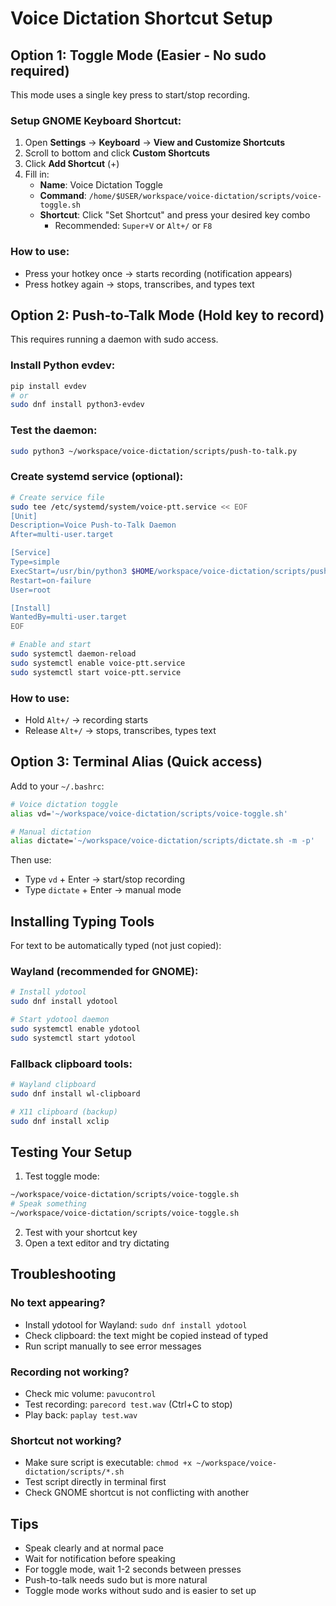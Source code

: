 # Voice Dictation Shortcut Setup

## Option 1: Toggle Mode (Easier - No sudo required)

This mode uses a single key press to start/stop recording.

### Setup GNOME Keyboard Shortcut:

1. Open **Settings** → **Keyboard** → **View and Customize Shortcuts**
2. Scroll to bottom and click **Custom Shortcuts**
3. Click **Add Shortcut** (+)
4. Fill in:
   - **Name**: Voice Dictation Toggle
   - **Command**: `/home/$USER/workspace/voice-dictation/scripts/voice-toggle.sh`
   - **Shortcut**: Click "Set Shortcut" and press your desired key combo
     - Recommended: `Super+V` or `Alt+/` or `F8`

### How to use:
- Press your hotkey once → starts recording (notification appears)
- Press hotkey again → stops, transcribes, and types text

## Option 2: Push-to-Talk Mode (Hold key to record)

This requires running a daemon with sudo access.

### Install Python evdev:
```bash
pip install evdev
# or
sudo dnf install python3-evdev
```

### Test the daemon:
```bash
sudo python3 ~/workspace/voice-dictation/scripts/push-to-talk.py
```

### Create systemd service (optional):
```bash
# Create service file
sudo tee /etc/systemd/system/voice-ptt.service << EOF
[Unit]
Description=Voice Push-to-Talk Daemon
After=multi-user.target

[Service]
Type=simple
ExecStart=/usr/bin/python3 $HOME/workspace/voice-dictation/scripts/push-to-talk.py
Restart=on-failure
User=root

[Install]
WantedBy=multi-user.target
EOF

# Enable and start
sudo systemctl daemon-reload
sudo systemctl enable voice-ptt.service
sudo systemctl start voice-ptt.service
```

### How to use:
- Hold `Alt+/` → recording starts
- Release `Alt+/` → stops, transcribes, types text

## Option 3: Terminal Alias (Quick access)

Add to your `~/.bashrc`:
```bash
# Voice dictation toggle
alias vd='~/workspace/voice-dictation/scripts/voice-toggle.sh'

# Manual dictation
alias dictate='~/workspace/voice-dictation/scripts/dictate.sh -m -p'
```

Then use:
- Type `vd` + Enter → start/stop recording
- Type `dictate` + Enter → manual mode

## Installing Typing Tools

For text to be automatically typed (not just copied):

### Wayland (recommended for GNOME):
```bash
# Install ydotool
sudo dnf install ydotool

# Start ydotool daemon
sudo systemctl enable ydotool
sudo systemctl start ydotool
```

### Fallback clipboard tools:
```bash
# Wayland clipboard
sudo dnf install wl-clipboard

# X11 clipboard (backup)
sudo dnf install xclip
```

## Testing Your Setup

1. Test toggle mode:
```bash
~/workspace/voice-dictation/scripts/voice-toggle.sh
# Speak something
~/workspace/voice-dictation/scripts/voice-toggle.sh
```

2. Test with your shortcut key
3. Open a text editor and try dictating

## Troubleshooting

### No text appearing?
- Install ydotool for Wayland: `sudo dnf install ydotool`
- Check clipboard: the text might be copied instead of typed
- Run script manually to see error messages

### Recording not working?
- Check mic volume: `pavucontrol`
- Test recording: `parecord test.wav` (Ctrl+C to stop)
- Play back: `paplay test.wav`

### Shortcut not working?
- Make sure script is executable: `chmod +x ~/workspace/voice-dictation/scripts/*.sh`
- Test script directly in terminal first
- Check GNOME shortcut is not conflicting with another

## Tips

- Speak clearly and at normal pace
- Wait for notification before speaking
- For toggle mode, wait 1-2 seconds between presses
- Push-to-talk needs sudo but is more natural
- Toggle mode works without sudo and is easier to set up